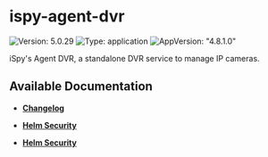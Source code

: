 # ispy-agent-dvr

![Version: 5.0.29](https://img.shields.io/badge/Version-5.0.29-informational?style=flat-square) ![Type: application](https://img.shields.io/badge/Type-application-informational?style=flat-square) ![AppVersion: "4.8.1.0"](https://img.shields.io/badge/AppVersion-"4.8.1.0"-informational?style=flat-square)

iSpy's Agent DVR, a standalone DVR service to manage IP cameras.

## Available Documentation

- [**Changelog**](CHANGELOG)

- [**Helm Security**](container-security)

- [**Helm Security**](helm-security)

